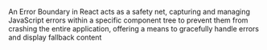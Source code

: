 An Error Boundary in React acts as a safety net, capturing and managing JavaScript errors within a specific component tree to prevent them from crashing the entire application, offering a means to gracefully handle errors and display fallback content